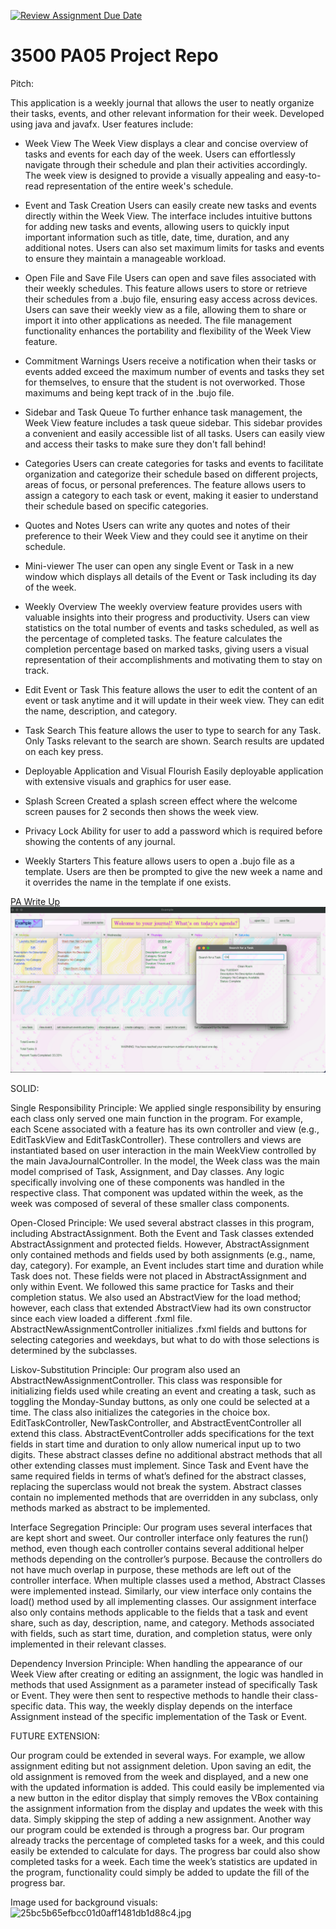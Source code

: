 [![Review Assignment Due Date](https://classroom.github.com/assets/deadline-readme-button-24ddc0f5d75046c5622901739e7c5dd533143b0c8e959d652212380cedb1ea36.svg)](https://classroom.github.com/a/x6ckGcN8)
# 3500 PA05 Project Repo

Pitch:

This application is a weekly journal that allows the user to neatly organize their tasks, events, and other relevant information 
for their week. Developed using java and javafx.
User features include:

- Week View
  The Week View displays a clear and concise overview of tasks and events for each day of the week.
  Users can effortlessly navigate through their schedule and plan their activities accordingly.
  The week view is designed to provide a visually appealing and easy-to-read representation of the entire
  week's schedule.

- Event and Task Creation
  Users can easily create new tasks and events directly within the Week View. The interface includes intuitive
  buttons for adding new tasks and events, allowing users to quickly input important information such as title,
  date, time, duration, and any additional notes. Users can also set maximum limits for tasks and events to ensure
  they maintain a manageable workload.

- Open File and Save File
  Users can open and save files associated with their weekly schedules. This feature allows users to store or retrieve
  their schedules from a .bujo file, ensuring easy access across devices. Users can save their weekly view as a file,
  allowing them to share or import it into other applications as needed. The file management functionality enhances
  the portability and flexibility of the Week View feature.

- Commitment Warnings
  Users receive a notification when their tasks or events added exceed the maximum number of events and tasks
  they set for themselves, to ensure that the student is not overworked. Those maximums and being kept track of
  in the .bujo file.

- Sidebar and Task Queue
  To further enhance task management, the Week View feature includes a task queue sidebar. This sidebar provides a
  convenient and easily accessible list of all tasks. Users can easily view and access their tasks to make sure they
  don't fall behind!

- Categories
  Users can create categories for tasks and events to facilitate organization and categorize their schedule
  based on different projects, areas of focus, or personal preferences. The feature allows users to assign a category
  to each task or event, making it easier to understand their schedule based on specific categories.

- Quotes and Notes
  Users can write any quotes and notes of their preference to their Week View and they could see it anytime on their
  schedule.

- Mini-viewer
  The user can open any single Event or Task in a new window which displays all details of the Event or Task
  including its day of the week.

- Weekly Overview
  The weekly overview feature provides users with valuable insights into their progress and productivity.
  Users can view statistics on the total number of events and tasks scheduled, as well as the percentage of completed
  tasks. The feature calculates the completion percentage based on marked tasks, giving users a visual representation
  of their accomplishments and motivating them to stay on track.

- Edit Event or Task
  This feature allows the user to edit the content of an event or task anytime and it will update
  in their week view. They can edit the name, description, and category.

- Task Search
  This feature allows the user to type to search for any Task. Only Tasks relevant to the search are shown.
  Search results are updated on each key press.

- Deployable Application and Visual Flourish
  Easily deployable application with extensive visuals and graphics for user ease.

- Splash Screen
  Created a splash screen effect where the welcome screen pauses for 2 seconds then
  shows the week view.

- Privacy Lock
  Ability for user to add a password which is required before showing the contents of any journal.

- Weekly Starters
  This feature allows users to open a .bujo file as a template. Users are then be prompted to give the new week a
  name and it overrides the name in the template if one exists.
  

[PA Write Up](https://markefontenot.notion.site/PA-05-8263d28a81a7473d8372c6579abd6481)
![WeekView.png](WeekView.png)

SOLID:

Single Responsibility Principle: We applied single responsibility by ensuring each class only served one main function 
in the program. For example, each Scene associated with a feature has its own controller and view (e.g., EditTaskView 
and EditTaskController). These controllers and views are instantiated based on user interaction in the main WeekView 
controlled by the main JavaJournalController. In the model, the Week class was the main model comprised of Task, 
Assignment, and Day classes. Any logic specifically involving one of these components was handled in the respective 
class. That component was updated within the week, as the week was composed of several of these smaller class 
components.

Open-Closed Principle: We used several abstract classes in this program, including AbstractAssignment. Both the Event 
and Task classes extended AbstractAssignment and protected fields. However, AbstractAssignment only contained methods 
and fields used by both assignments (e.g., name, day, category). For example, an Event includes start time and duration 
while Task does not. These fields were not placed in AbstractAssignment and only within Event. We followed this same 
practice for Tasks and their completion status. We also used an AbstractView for the load method; however, each class 
that extended AbstractView had its own constructor since each view loaded a different .fxml file. 
AbstractNewAssignmentController initializes .fxml fields and buttons for selecting categories and weekdays,
but what to do with those selections is determined by the subclasses.

Liskov-Substitution Principle: Our program also used an AbstractNewAssignmentController. This class was responsible 
for initializing fields used while creating an event and creating a task, such as toggling the Monday-Sunday buttons, 
as only one could be selected at a time. The class also initializes the categories in the choice box. 
EditTaskController, NewTaskController, and AbstractEventController all extend this class. AbstractEventController adds 
specifications for the text fields in start time and duration to only allow numerical input up to two digits. 
These abstract classes define no additional abstract methods that all other extending classes must implement. Since 
Task and Event have the same required fields in terms of what’s defined for the abstract classes, replacing the 
superclass would not break the system. Abstract classes contain no implemented methods that are overridden in any 
subclass, only methods marked as abstract to be implemented.

Interface Segregation Principle: Our program uses several interfaces that are kept short and sweet. Our controller 
interface only features the run() method, even though each controller contains several additional helper methods 
depending on the controller’s purpose. Because the controllers do not have much overlap in purpose, these methods are 
left out of the controller interface. When multiple classes used a method, Abstract Classes were implemented instead. 
Similarly, our view interface only contains the load() method used by all implementing classes. Our assignment 
interface also only contains methods applicable to the fields that a task and event share, such as day, description, 
name, and category. Methods associated with fields, such as start time, duration, and completion status, were only 
implemented in their relevant classes.

Dependency Inversion Principle: When handling the appearance of our Week View after creating or editing an assignment, 
the logic was handled in methods that used Assignment as a parameter instead of specifically Task or Event. They were 
then sent to respective methods to handle their class-specific data. This way, the weekly display depends on the 
interface Assignment instead of the specific implementation of the Task or Event. 

FUTURE EXTENSION:

Our program could be extended in several ways. For example, we allow assignment editing but not assignment deletion. 
Upon saving an edit, the old assignment is removed from the week and displayed, and a new one with the updated 
information is added. This could easily be implemented via a new button in the editor display that simply removes the 
VBox containing the assignment information from the display and updates the week with this data. Simply 
skipping the step of adding a new assignment. Another way our program could be extended is through a progress bar. 
Our program already tracks the percentage of completed tasks for a week, and this could easily be extended to calculate 
for days. The progress bar could also show completed tasks for a week. Each time the week’s statistics are updated in 
the program, functionality could simply be added to update the fill of the progress bar. 

Image used for background visuals:
![25bc5b65efbcc01d0aff1481db1d88c4.jpg](..%2F..%2F25bc5b65efbcc01d0aff1481db1d88c4.jpg)